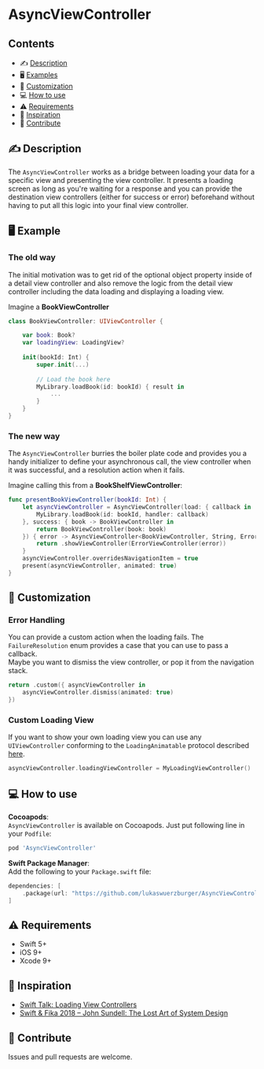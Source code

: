 # AsyncViewController

## Contents

- ✍️ [Description](#%EF%B8%8F-description)
- 🖥 [Examples](#-examples)
- 🔨 [Customization](#-customization)
- 💻 [How to use](#-how-to-use)
- ⚠️ [Requirements](#-requirements)
- 💆 [Inspiration](#%EF%B8%8F-inspiration)
- 💪 [Contribute](#-contribute)

## ✍️ Description

The `AsyncViewController` works as a bridge between loading your data for a specific view and presenting the view controller. It presents a loading screen as long as you're waiting for a response and you can provide the destination view controllers (either for success or error) beforehand without having to put all this logic into your final view controller.

## 🖥 Example

### **The old way**

The initial motivation was to get rid of the optional object property inside of a detail view controller and also remove the logic from the detail view controller including the data loading and displaying a loading view. 

Imagine a **BookViewController**
```swift
class BookViewController: UIViewController {

    var book: Book?
    var loadingView: LoadingView?
    
    init(bookId: Int) {
        super.init(...)
        
        // Load the book here
        MyLibrary.loadBook(id: bookId) { result in
            ...
        }
    }
}
```

### **The new way**

The `AsyncViewController` burries the boiler plate code and provides you a handy initializer to define your asynchronous call, the view controller when it was successful, and a resolution action when it fails.

Imagine calling this from a **BookShelfViewController**:
```swift
func presentBookViewController(bookId: Int) {
    let asyncViewController = AsyncViewController(load: { callback in
        MyLibrary.loadBook(id: bookId, handler: callback)
    }, success: { book -> BookViewController in
        return BookViewController(book: book)
    }) { error -> AsyncViewController<BookViewController, String, Error>.FailureResolution in
        return .showViewController(ErrorViewController(error))
    }
    asyncViewController.overridesNavigationItem = true
    present(asyncViewController, animated: true)
}
```

## 🔨 Customization

### **Error Handling**

You can provide a custom action when the loading fails. The `FailureResolution` enum provides a case that you can use to pass a callback.  
Maybe you want to dismiss the view controller, or pop it from the navigation stack. 

```swift
return .custom({ asyncViewController in
    asyncViewController.dismiss(animated: true)
})
```

### **Custom Loading View**

If you want to show your own loading view you can use any `UIViewController` conforming to the `LoadingAnimatable` protocol described [here](AsyncViewController/Sources/LoadingAnimatable.swift).

```swift
asyncViewController.loadingViewController = MyLoadingViewController()
```

## 💻 How to use

**Cocoapods**:  
`AsyncViewController` is available on Cocoapods. Just put following line in your `Podfile`:
```ruby
pod 'AsyncViewController'
```

**Swift Package Manager**:  
Add the following to your `Package.swift` file:
```swift
dependencies: [
    .package(url: "https://github.com/lukaswuerzburger/AsyncViewController.git", from: "1.0.1")
]
```

## ⚠️ Requirements

- Swift 5+
- iOS 9+
- Xcode 9+

## 💆 Inspiration

- [Swift Talk: Loading View Controllers](http://talk.objc.io/episodes/S01E3-loading-view-controllers)
- [Swift & Fika 2018 – John Sundell: The Lost Art of System Design](https://www.youtube.com/watch?v=ujOc3a7Hav0)

## 💪 Contribute

Issues and pull requests are welcome.
